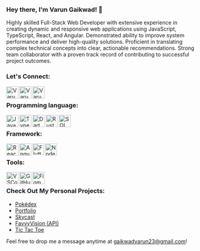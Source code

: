 ### Hey there, I'm Varun Gaikwad! 👋

Highly skilled Full-Stack Web Developer with extensive experience in creating dynamic and responsive web applications using JavaScript, TypeScript, React, and Angular. Demonstrated ability to improve system performance and deliver high-quality solutions. Proficient in translating complex technical concepts into clear, actionable recommendations. Strong team collaborator with a proven track record of contributing to successful project outcomes.

### Let's Connect:

[<img align="left" alt="VarunGaikwad | Instagram" width="32" src="https://cdn2.iconfinder.com/data/icons/social-icons-33/128/Instagram-256.png" />][instagram]
[<img align="left" alt="VarunGaikwad | LinkedIn" width="32" src="https://cdn2.iconfinder.com/data/icons/social-media-2285/512/1_Linkedin_unofficial_colored_svg-256.png" />][linkedin] 
[<img align="left" alt="VarunGaikwad | Gmail" width="32" src="https://cdn2.iconfinder.com/data/icons/social-icons-color/512/gmail-256.png" />][gmail]

<br>

### Programming language:

<img align="left" alt="JavaScript" width="32" src="https://cdn2.iconfinder.com/data/icons/designer-skills/128/code-programming-javascript-software-develop-command-language-256.png" />
<img align="left" alt="TypeScript" width="32" src="https://cdn1.iconfinder.com/data/icons/brands-5/512/fi-brands-typescript-256.png" />
<img align="left" alt="Dart" width="32" src="https://imgs.search.brave.com/bH5dUCrCHJCR7C6GhiaDwOCithZHWZz3_YI5JT4jQpI/rs:fit:860:0:0/g:ce/aHR0cHM6Ly9hc3Nl/dHMuc3RpY2twbmcu/Y29tL2ltYWdlcy81/ODQ3ZjI4OWNlZjEw/MTRjMGI1ZTQ4NmIu/cG5n" />
<img align="left" alt="Rust" width="32" src="https://cdn3.iconfinder.com/data/icons/font-awesome-brands/512/rust-512.png" />
<img align="left" alt="SQL" width="32" src="https://cdn3.iconfinder.com/data/icons/file-formats-41/32/file-format-66-512.png" />

<br>

### Framework:

<img align="left" alt="React" width="32" src="https://imgs.search.brave.com/vcGB6fxuCDGNHovz0Gil79dqEtsJtM-ytHY5kRmjJ1c/rs:fit:860:0:0/g:ce/aHR0cHM6Ly91cGxv/YWQud2lraW1lZGlh/Lm9yZy93aWtpcGVk/aWEvY29tbW9ucy80/LzQ3L1JlYWN0LnN2/Zw.svg" />
<img align="left" alt="Angular" width="32" src="https://imgs.search.brave.com/Y546hFjlsaj7n2MHRYo-lwl9x8Tp00O97TQJOkhtxO4/rs:fit:860:0:0/g:ce/aHR0cHM6Ly9hc3Nl/dHMuc3RpY2twbmcu/Y29tL2ltYWdlcy81/ODQ3ZWEyMmNlZjEw/MTRjMGI1ZTQ4MzMu/cG5n" />
<img align="left" alt="Flutter" width="30" src="https://imgs.search.brave.com/5eEMjuuqDoNYqfsDEDA5syyrct1UAPJLCT42bsxL63M/rs:fit:860:0:0/g:ce/aHR0cHM6Ly9jZG4u/d29ybGR2ZWN0b3Js/b2dvLmNvbS9sb2dv/cy9mbHV0dGVyLnN2/Zw.svg" />
<img align="left" alt="Node.js" width="32" src="https://cdn0.iconfinder.com/data/icons/long-shadow-web-icons/512/nodejs-256.png" />

<br>

### Tools:

<img align="left" alt="VSCode" width="32" src="https://img.icons8.com/color/48/000000/visual-studio-code-2019.png" />
<img align="left" alt="GitHub" width="32" src="https://img.icons8.com/material-rounded/96/000000/github.png" />
<img align="left" alt="Figma" width="32" src="https://img.icons8.com/color/48/000000/figma--v1.png" />

<br>

### Check Out My Personal Projects:

- [Pokédex](https://varungaikwad.github.io/pokedex/)
- [Portfolio](https://varungaikwad.github.io/portfolio/)
- [Skycast](https://sky-cast-9frvl7pl5-varun-gaikwads-projects.vercel.app)
- [FavvyVision (API)](https://favvyvision.onrender.com)
- [Tic Tac Toe](https://varungaikwad.github.io/tic_tac_toe/)

Feel free to drop me a message anytime at [gaikwadvarun23@gmail.com](mailto:gaikwadvarun23@gmail.com)!

[gmail]: mailto:gaikwadvarun23@gmail.com
[twitter]: https://twitter.com/preapexis
[instagram]: https://instagram.com/preapexis
[linkedin]: https://www.linkedin.com/in/varun-gaikwad
[portfolio]: https://varungaikwad.github.io/portfolio/
